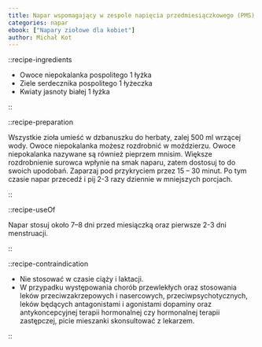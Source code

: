 ```yaml
---
title: Napar wspomagający w zespole napięcia przedmiesiączkowego (PMS)
categories: napar
ebook: ["Napary ziołowe dla kobiet"]
author: Michał Kot
---
```


::recipe-ingredients

- Owoce niepokalanka pospolitego 1 łyżka
- Ziele serdecznika pospolitego 1 łyżeczka
- Kwiaty jasnoty białej 1 łyżka

::

::recipe-preparation

Wszystkie zioła umieść w dzbanuszku do herbaty, zalej 500 ml wrzącej wody. Owoce niepokalanka możesz rozdrobnić w moździerzu. Owoce niepokalanka nazywane są również pieprzem mnisim. Większe rozdrobnienie surowca wpłynie na smak naparu, zatem dostosuj to do swoich upodobań. Zaparzaj pod przykryciem przez 15 – 30 minut. Po tym czasie napar przecedź i pij 2-3 razy dziennie w mniejszych porcjach.

::

::recipe-useOf

Napar stosuj około 7–8 dni przed miesiączką oraz pierwsze 2-3 dni menstruacji.

::

::recipe-contraindication

- Nie stosować w czasie ciąży i laktacji.
- W przypadku występowania chorób przewlekłych oraz stosowania leków przeciwzakrzepowych i nasercowych, przeciwpsychotycznych, leków będących antagonistami i agonistami dopaminy oraz antykoncepcyjnej terapii hormonalnej czy hormonalnej terapii zastępczej, picie mieszanki skonsultować z lekarzem.

::